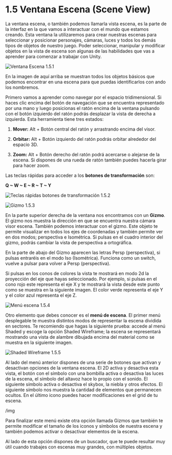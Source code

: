 # 1.5 Ventana Escena (Scene View)

La ventana escena, o también podemos llamarla vista escena, es la parte de la interfaz en la que vamos a interactuar con el mundo que estamos creando. Esta ventana la utilizaremos para crear nuestras escenas para seleccionar y posicionar personajes, cámaras, luces y todos los demás tipos de objetos de nuestro juego. Poder seleccionar, manipular y modificar objetos en la vista de escena son algunas de las habilidades que vas a aprender para comenzar a trabajar con Unity.

![Ventana Escena 1.5.1](https://github.com/jstleon/programacion-videojuegos/blob/main/01%20Introducci%C3%B3n%20a%20Unity/1.5%20Ventana%20Escena%20(Scene%20View)/img/1.5%20Ventana%20Escena%205.1.1.png "Ventana Escena 1.5.1")

En la imagen de aquí arriba se muestran todos los objetos básicos que podemos encontrar en una escena para que puedas identificarlos con ando los nombremos.

Primero vamos a aprender como navegar por el espacio tridimensional. Si haces clic encima del botón de navegación que se encuentra representado por una mano y luego posicionas el ratón encima de la ventana pulsando con el botón izquierdo del ratón podrás desplazar la vista de derecha a izquierda. Esta herramienta tiene tres estados:

1. **Mover:** Alt + Botón central del ratón y arrastrando encima del visor.

2. **Orbitar:** Alt + Botón izquierdo del ratón podrás orbitar alrededor del espacio 3D.

3. **Zoom:** Alt + Botón derecho del ratón podrá acercarse o alejarse de la escena. Si dispones de una rueda de ratón también puedes hacerla girar para hacer zoom.

Las teclas rápidas para acceder a los **botones de transformación** son:

**Q ~ W ~ E ~ R ~ T ~ Y**

![Teclas rápidas botones de transformación 1.5.2](https://github.com/jstleon/programacion-videojuegos/blob/main/01%20Introducci%C3%B3n%20a%20Unity/1.5%20Ventana%20Escena%20(Scene%20View)/img/1.5_teclas_rapidas_transformacion_objetos_5.1.2.png "Teclas rápidas botones de transformación 1.5.2")

![Gizmo 1.5.3](https://github.com/jstleon/programacion-videojuegos/blob/main/01%20Introducci%C3%B3n%20a%20Unity/1.5%20Ventana%20Escena%20(Scene%20View)/img/1.5_gizmo_1.5.3.png "Gizmo 1.5.3")

En la parte superior derecha de la ventana nos encontramos con un **Gizmo**. El gizmo nos muestra la dirección en que se encuentra nuestra cámara visor escena. También podemos interactuar con el gizmo. Este objeto te permite visualizar en todos los ejes de coordenadas y también permite ver en dos modos; perspectiva e Isométrica. Si pulsas en el cuadro interior del gizmo, podrás cambiar la vista de perspectiva a ortográfica.

En la parte de abajo del Gizmo aparecen las letras Persp (perspectiva), si pulsas entraréis en el modo Iso (Isométrica). Funciona como un switch, vuelve a pulsar para volver a Persp (perspectiva).

Si pulsas en los conos de colores la vista te mostrará en modo 2d la proyección del eje que hayas seleccionado. Por ejemplo, si pulsas en el cono rojo este representa el eje X y te mostrará la vista desde este punto como se muestra en la siguiente imagen. El color verde representa el eje Y y el color azul representa el eje Z.

![Menú escena 1.5.4](https://github.com/jstleon/programacion-videojuegos/blob/main/01%20Introducci%C3%B3n%20a%20Unity/1.5%20Ventana%20Escena%20(Scene%20View)/img/1.5_menu_escena_5.1.4.png "Menú escena 1.5.4")

Otro elemento que debes conocer es el **menú de escena**. El primer menú desplegable te muestra distintos modos de representar la escena dividida en sectores. Te recomiendo que hagas la siguiente prueba: accede al menú Shaded y escoge la opción Shaded Wireframe; la escena se representará mostrando una vista de alambre dibujada encima del material como se muestra en la siguiente imagen.

![Shaded Wireframe 1.5.5](https://github.com/jstleon/programacion-videojuegos/blob/main/01%20Introducci%C3%B3n%20a%20Unity/1.5%20Ventana%20Escena%20(Scene%20View)/img/1.5_Shaded%20Wireframe_5.1.5.png "Shaded Wireframe 1.5.5")

Al lado del menú anterior dispones de una serie de botones que activan y desactivan opciones de la ventana escena. El 2D activa y desactiva esta vista, el botón con el símbolo con una bombilla activa o desactiva las luces de la escena, el símbolo del altavoz hace lo propio con el sonido. El siguiente símbolo activa o desactiva el skybox, la niebla y otros efectos. El siguiente símbolo nos muestra la cantidad de elementos que permanecen ocultos. En el último icono puedes hacer modificaciones en el grid de tu escena.

/img

Para finalizar este menú existe otra opción llamada Gizmos que también te permite modificar el tamaño de los iconos y símbolos de nuestra escena y también podemos activar o desactivar elementos de la escena.

Al lado de esta opción dispones de un buscador, que te puede resultar muy útil cuando trabajes con escenas muy grandes, con múltiples objetos.

